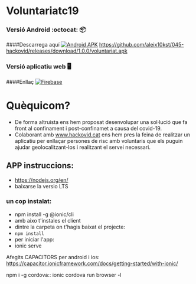 # Voluntariatc19

### Versió Android :octocat: :package:
####Descarrega aquí  [![Android APK](https://img.shields.io/badge/version-1.0.0-green.svg)](https://github.com/aleix10kst/045-hackovid/releases/download/1.0.0/voluntariat.apk)
https://github.com/aleix10kst/045-hackovid/releases/download/1.0.0/voluntariat.apk

### Versió aplicatiu web  🖥️
####Enllaç  [![Firebase](https://img.shields.io/badge/version-1.0.0-blue.svg)](https://hackovid-2020.firebaseapp.com/)

# Quèquicom?

- De forma altruista ens hem proposat desenvolupar una sol·lució que fa front al confinament i post-confinamet a causa del covid-19.
- Colaborant amb www.hackovid.cat ens hem pres la feina de realitzar un aplicatiu per enllaçar persones de risc amb voluntaris que els puguin ajudar geolocalitzant-los i realitzant el servei necessari.

## APP instruccions:

- https://nodejs.org/en/
- baixarse la versio LTS

### un cop instalat:
- npm install -g @ionic/cli
- amb aixo t'instales el client
- dintre la carpeta on t'hagis baixat el projecte:
- `npm install`
- per iniciar l'app:
 - ionic serve

 Afegits CAPACITORS per android i ios:
https://capacitor.ionicframework.com/docs/getting-started/with-ionic/

npm i -g cordova::
ionic cordova run browser -l
